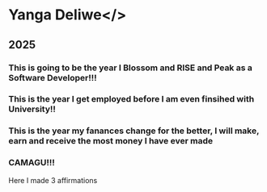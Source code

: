 # <H1>Yanga Deliwe</>
<H2>2025</H2>
<H3>This is going to be the year I Blossom and RISE and Peak as a Software Developer!!!</H3>
<H3>This is the year I get employed before I am even finsihed with University!!</H3>
<H3>This is the year my fanances change for the better, I will make, earn and receive the most money I have ever made<H3>
<H3>CAMAGU!!!</H3>


Here I made 3 affirmations
